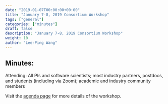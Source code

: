 ```yaml
---
date: "2019-01-07T00:00:00+00:00"
title: "January 7-8, 2019 Consortium Workshop"
tags: ["general"]
categories: ["minutes"]
draft: false
description: "January 7-8, 2019 Consortium Workshop"
weight: 10
author: "Lee-Ping Wang"
---
```



## Minutes:
Attending: All PIs and software scientists; most industry partners, postdocs, and students (including via Zoom); academic and industry community members

Visit the [agenda page](news/jan-2019-meeting-agenda) for more details of the workshop.
